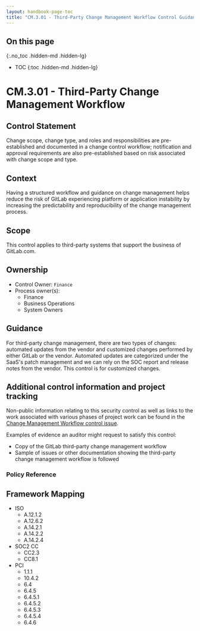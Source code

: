 ```yaml
---
layout: handbook-page-toc
title: "CM.3.01 - Third-Party Change Management Workflow Control Guidance"
---
```


## On this page
{:.no_toc .hidden-md .hidden-lg}

- TOC
{:toc .hidden-md .hidden-lg}

# CM.3.01 - Third-Party Change Management Workflow

## Control Statement

Change scope, change type, and roles and responsibilities are pre-established and documented in a change control workflow; notification and approval requirements are also pre-established based on risk associated with change scope and type.

## Context

Having a structured workflow and guidance on change management helps reduce the risk of GitLab experiencing platform or application instability by increasing the predictability and reproducibility of the change management process.

## Scope

This control applies to  third-party systems that support the business of GitLab.com.

## Ownership

* Control Owner: `Finance`
* Process owner(s):
    * Finance
    * Business Operations
    * System Owners

## Guidance

For third-party change management, there are two types of changes: automated updates from the vendor and customized changes performed by either GitLab or the vendor. Automated updates are categorized under the SaaS's patch management and we can rely on the SOC report and release notes from the vendor. This control is for customized changes.

## Additional control information and project tracking

Non-public information relating to this security control as well as links to the work associated with various phases of project work can be found in the [Change Management Workflow control issue](https://gitlab.com/gitlab-com/gl-security/compliance/compliance/issues/781).

Examples of evidence an auditor might request to satisfy this control:

* Copy of the GitLab third-party change management workflow
* Sample of issues or other documentation showing the third-party change management workflow is followed

### Policy Reference

## Framework Mapping

* ISO
  * A.12.1.2
  * A.12.6.2
  * A.14.2.1
  * A.14.2.2
  * A.14.2.4
* SOC2 CC
  * CC2.3
  * CC8.1
* PCI
  * 1.1.1
  * 10.4.2
  * 6.4
  * 6.4.5
  * 6.4.5.1
  * 6.4.5.2
  * 6.4.5.3
  * 6.4.5.4
  * 6.4.6
